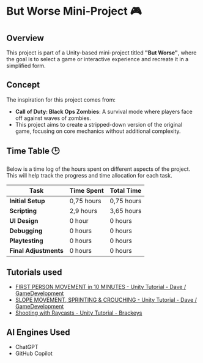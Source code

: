 # But Worse Mini-Project 🎮

## Overview
This project is part of a Unity-based mini-project titled **"But Worse"**, where the goal is to select a game or interactive experience and recreate it in a simplified form.

## Concept
The inspiration for this project comes from:
- **Call of Duty: Black Ops Zombies**: A survival mode where players face off against waves of zombies.
- This project aims to create a stripped-down version of the original game, focusing on core mechanics without additional complexity.

## Time Table 🕒
Below is a time log of the hours spent on different aspects of the project. This will help track the progress and time allocation for each task.

| **Task**                | **Time Spent**  | **Total Time**  |
|-------------------------|-----------------|-----------------|
| **Initial Setup**       | 0,75 hours      | 0,75 hours      |
| **Scripting**           | 2,9 hours       | 3,65 hours      |
| **UI Design**           | 0 hour          | 0 hours         |
| **Debugging**           | 0 hours         | 0 hours         |
| **Playtesting**         | 0 hours         | 0 hours         |
| **Final Adjustments**   | 0 hours         | 0 hours         |

## Tutorials used
- [FIRST PERSON MOVEMENT in 10 MINUTES - Unity Tutorial - Dave / GameDevelopment](https://www.youtube.com/watch?v=f473C43s8nE)
- [SLOPE MOVEMENT, SPRINTING & CROUCHING - Unity Tutorial - Dave / GameDevelopment](https://www.youtube.com/watch?v=xCxSjgYTw9c)
- [Shooting with Raycasts - Unity Tutorial - Brackeys](https://www.youtube.com/watch?v=THnivyG0Mvo)

## AI Engines Used
- ChatGPT
- GitHub Copilot
